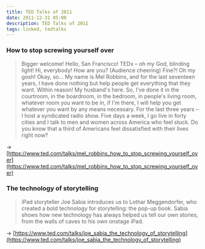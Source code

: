 ```yaml
---
title: TED Talks of 2011
date: 2011-12-31 05:00
description: TED Talks of 2011
tags: linked, tedtalks
---
```


### How to stop screwing yourself over

> Bigger welcome! Hello, San Francisco! TEDx – oh my God, blinding light! Hi, everybody! How are you? (Audience cheering) Fine?! Oh my gosh! Okay, so... My name is Mel Robbins, and for the last seventeen years, I have done nothing but help people get everything that they want. Within reason! My husband's here. So, I've done it in the courtroom, in the boardroom, in the bedroom, in people's living room, whatever room you want to be in, if I'm there, I will help you get whatever you want by any means necessary. For the last three years – I host a syndicated radio show. Five days a week, I go live in forty cities and I talk to men and women across America who feel stuck. Do you know that a third of Americans feel dissatisfied with their lives right now? 

→ [https://www.ted.com/talks/mel_robbins_how_to_stop_screwing_yourself_over](https://www.ted.com/talks/mel_robbins_how_to_stop_screwing_yourself_over)


### The technology of storytelling

> iPad storyteller Joe Sabia introduces us to Lothar Meggendorfer, who created a bold technology for storytelling: the pop-up book. Sabia shows how new technology has always helped us tell our own stories, from the walls of caves to his own onstage iPad.

→ [https://www.ted.com/talks/joe_sabia_the_technology_of_storytelling](https://www.ted.com/talks/joe_sabia_the_technology_of_storytelling)

